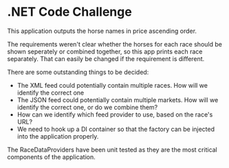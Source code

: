 # .NET Code Challenge

This application outputs the horse names in price ascending order. 

The requirements weren't clear whether the horses for each race should be shown seperately or combined together, so
this app prints each race separately. That can easily be changed if the requirement is different.

There are some outstanding things to be decided:
* The XML feed could potentially contain multiple races. How will we identify the correct one
* The JSON feed could potentially contain multiple markets. How will we identify the correct one, or do we combine them?
* How can we identify which feed provider to use, based on the race's URL?
* We need to hook up a DI container so that the factory can be injected into the application properly.

The RaceDataProviders have been unit tested as they are the most critical components of the application.
